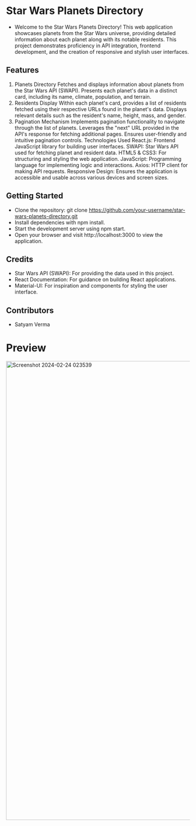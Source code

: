 # Star Wars Planets Directory
- Welcome to the Star Wars Planets Directory! This web application showcases planets from the Star Wars universe, providing detailed information about each planet along with its notable residents. This project demonstrates proficiency in API integration, frontend development, and the creation of responsive and stylish user interfaces.

## Features

1. Planets Directory
   Fetches and displays information about planets from the Star Wars API (SWAPI).
   Presents each planet's data in a distinct card, including its name, climate, population, and terrain.
2. Residents Display
   Within each planet's card, provides a list of residents fetched using their respective URLs found in the planet's data.
   Displays relevant details such as the resident's name, height, mass, and gender.
3. Pagination Mechanism
   Implements pagination functionality to navigate through the list of planets.
   Leverages the "next" URL provided in the API's response for fetching additional pages.
   Ensures user-friendly and intuitive pagination controls.
   Technologies Used
   React.js: Frontend JavaScript library for building user interfaces.
   SWAPI: Star Wars API used for fetching planet and resident data.
   HTML5 & CSS3: For structuring and styling the web application.
   JavaScript: Programming language for implementing logic and interactions.
   Axios: HTTP client for making API requests.
   Responsive Design: Ensures the application is accessible and usable across various devices and screen sizes.

## Getting Started
- Clone the repository: git clone https://github.com/your-username/star-wars-planets-directory.git
- Install dependencies with npm install.
- Start the development server using npm start.
- Open your browser and visit http://localhost:3000 to view the application.
  
## Credits
+ Star Wars API (SWAPI): For providing the data used in this project.
+ React Documentation: For guidance on building React applications.
+ Material-UI: For inspiration and components for styling the user interface.

## Contributors
- Satyam Verma
# Preview
<img width="1256" alt="Screenshot 2024-02-24 023539" src="https://github.com/VSat08/Star-Wars-Planets-Directory/assets/88581395/b9891dad-0803-4cb2-9994-33761a1bc191">
